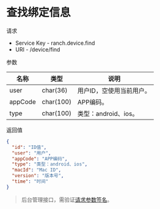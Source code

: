 # 查找绑定信息

请求
- Service Key - ranch.device.find
- URI - /device/find

参数

|名称|类型|说明|
|---|---|---|
|user|char(36)|用户ID，空使用当前用户。|
|appCode|char(100)|APP编码。|
|type|char(100)|类型：android、ios。|

返回值
```json
{
  "id": "ID值",
  "user": "用户",
  "appCode": "APP编码",
  "type": "类型：android、ios",
  "macId": "Mac ID",
  "version": "版本号",
  "time": "时间"
}
```

> 后台管理接口，需验证[请求参数签名](https://github.com/heisedebaise/tephra/blob/master/tephra-ctrl/doc/sign.md)。
